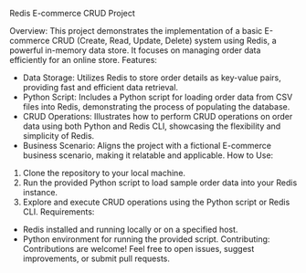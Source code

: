 Redis E-commerce CRUD Project

Overview:
This project demonstrates the implementation of a basic E-commerce CRUD
(Create, Read, Update, Delete) system using Redis, a powerful in-memory
data store. It focuses on managing order data efficiently for an online store.
Features:
- Data Storage: Utilizes Redis to store order details as key-value pairs,
providing fast and efficient data retrieval.
- Python Script: Includes a Python script for loading order data from CSV
files into Redis, demonstrating the process of populating the database.
- CRUD Operations: Illustrates how to perform CRUD operations on order
data using both Python and Redis CLI, showcasing the flexibility and
simplicity of Redis.
- Business Scenario: Aligns the project with a fictional E-commerce business
scenario, making it relatable and applicable.
How to Use:
1. Clone the repository to your local machine.
2. Run the provided Python script to load sample order data into your Redis
instance.
3. Explore and execute CRUD operations using the Python script or Redis
CLI.
Requirements:
- Redis installed and running locally or on a specified host.
- Python environment for running the provided script.
Contributing:
Contributions are welcome! Feel free to open issues, suggest improvements,
or submit pull requests.
